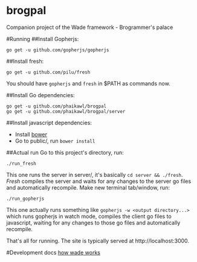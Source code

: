 brogpal
=======

Companion project of the Wade framework - Brogrammer's palace

#Running
##Install Gopherjs:

    go get -u github.com/gopherjs/gopherjs

##Install fresh:

    go get -u github.com/pilu/fresh
    
You should have `gopherjs` and `fresh` in $PATH as commands now.  

##Install Go dependencies:
    
    go get -u github.com/phaikawl/brogpal
    go get -u github.com/phaikawl/brogpal/server
    
##Install javascript dependencies:
- Install [bower](http://bower.io)
- Go to public/, run `bower install`

##Actual run
Go to this project's directory, run:
    
    ./run_fresh

This one runs the server in server/, it's basically `cd server && ./fresh`. *Fresh* compiles the server and waits for any changes to the server go files and automatically recompile.
Make new terminal tab/window, run:

    ./run_gopherjs
This one actually runs something like `gopherjs -w <output directory...>` which runs gopherjs in watch mode, compiles the client go files to javascript, waiting for any changes to those go files and automatically recompile.

That's all for running. The site is typically served at http://localhost:3000.

#Development docs
[how wade works](https://github.com/phaikawl/wade)
